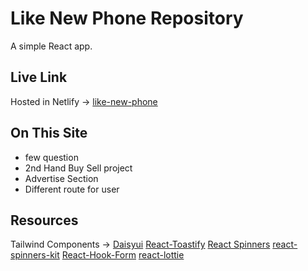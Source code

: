 # Like New Phone Repository

A simple React app.

## Live Link
Hosted in Netlify -> [like-new-phone](like-new-phone)

## On This Site
* few question
* 2nd Hand Buy Sell project
* Advertise Section
* Different route for user
## Resources 

Tailwind Components -> [Daisyui](https://daisyui.com/)
[React-Toastify](https://www.npmjs.com/package/react-toastify)
[React Spinners](https://www.npmjs.com/package/react-spinners)
[react-spinners-kit](https://www.npmjs.com/package/react-spinners-kithttps://www.npmjs.com/package/react-toastify)
[React-Hook-Form](https://react-hook-form.com/)
[react-lottie](https://www.npmjs.com/package/react-lottie)